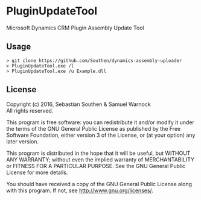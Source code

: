 # PluginUpdateTool

Microsoft Dynamics CRM Plugin Assembly Update Tool


## Usage

    > git clone https://github.com/Southen/dynamics-assembly-uploader
	> PluginUpdateTool.exe /l
	> PluginUpdateTool.exe /u Example.dll


## License

Copyright (c) 2016, Sebastian Southen & Samuel Warnock  
All rights reserved.

This program is free software: you can redistribute it and/or modify
it under the terms of the GNU General Public License as published by
the Free Software Foundation, either version 3 of the License, or
(at your option) any later version.

This program is distributed in the hope that it will be useful,
but WITHOUT ANY WARRANTY; without even the implied warranty of
MERCHANTABILITY or FITNESS FOR A PARTICULAR PURPOSE.  See the
GNU General Public License for more details.

You should have received a copy of the GNU General Public License
along with this program.  If not, see <http://www.gnu.org/licenses/>.
